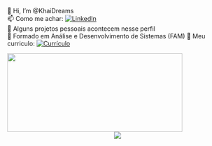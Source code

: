 👋 Hi, I’m @KhaiDreams  
📫 Como me achar: [![LinkedIn](https://img.shields.io/badge/-LinkedIn-blue?style=flat-square&logo=LinkedIn&logoColor=white&link=https://www.linkedin.com/in/alexandre-crispa)](https://www.linkedin.com/in/alexandre-crispa)  
👀 Alguns projetos pessoais acontecem nesse perfil  
🏫 Formado em Análise e Desenvolvimento de Sistemas (FAM)
📄 Meu curriculo: [![Currículo](https://img.shields.io/badge/-Currículo-orange?style=flat-square&logo=google-drive&logoColor=white&link=https://drive.google.com/file/d/19demmwMjA6LqDmp12dI1nHDU5WG8joY9/view?usp=drive_link)](https://drive.google.com/file/d/19demmwMjA6LqDmp12dI1nHDU5WG8joY9/view?usp=drive_link)

<div>
  <img width="400" height="180em" src="https://github-readme-stats.vercel.app/api/top-langs/?username=KhaiDreams&layout=compact&langs_count=7&theme=dark"/> 
</div>

  <div align="center" >
<a href="https://skillicons.dev"   >
  <img src="https://skillicons.dev/icons?i=git,vscode,javascript,typescript,css,html,react,next,tailwind,sass,nodejs,express,nest,vue,docker,figma,github,jest,materialui,linux,postman,styledcomponents,vercel,vite,bootstrap,mongodb,postgres,discord,linkedin,instagram" />
</a>
  <br />

  </div>
